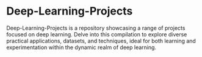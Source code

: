 # Deep-Learning-Projects
Deep-Learning-Projects is a repository showcasing a range of projects focused on deep learning. Delve into this compilation to explore diverse practical applications, datasets, and techniques, ideal for both learning and experimentation within the dynamic realm of deep learning.
